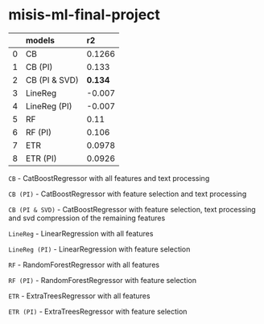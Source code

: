 # misis-ml-final-project

|    | models        | r2        |
|---:|:--------------|:----------|
|  0 | CB            | 0.1266    |
|  1 | CB (PI)       | 0.133     |
|  2 | CB (PI & SVD) | **0.134** |
|  3 | LineReg       | -0.007    |
|  4 | LineReg (PI)  | -0.007    |
|  5 | RF            | 0.11      |
|  6 | RF (PI)       | 0.106     |
|  7 | ETR           | 0.0978    |
|  8 | ETR (PI)      | 0.0926    |

`CB` - CatBoostRegressor with all features and text processing

`CB (PI)` - CatBoostRegressor with feature selection and text processing

`CB (PI & SVD)` - CatBoostRegressor with feature selection, text processing and svd compression of the remaining features

`LineReg` - LinearRegression with all features

`LineReg (PI)` - LinearRegression with feature selection

`RF` - RandomForestRegressor with all features

`RF (PI)` - RandomForestRegressor with feature selection

`ETR` - ExtraTreesRegressor with all features

`ETR (PI)` - ExtraTreesRegressor with feature selection
